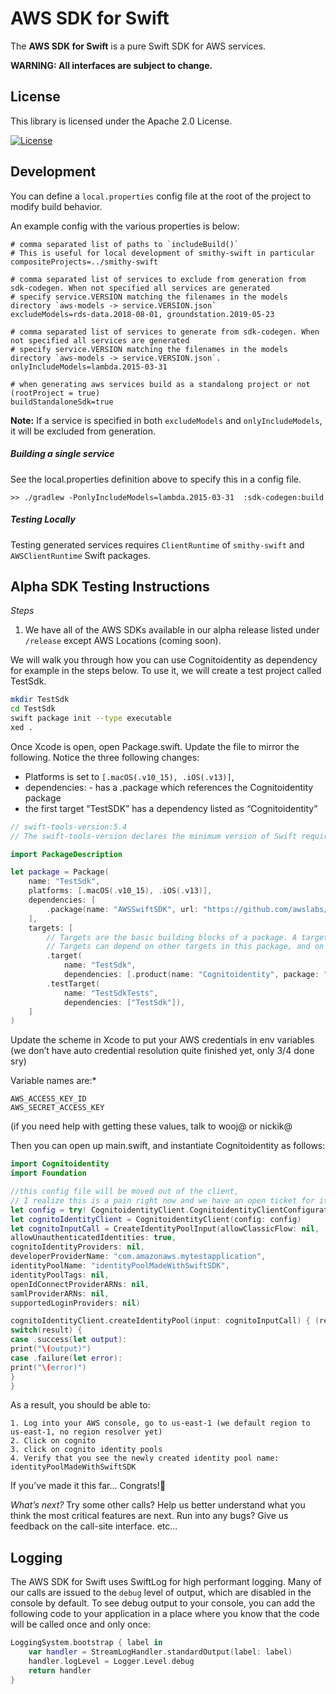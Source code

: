 # AWS SDK for Swift

The **AWS SDK for Swift** is a pure Swift SDK for AWS services.

**WARNING: All interfaces are subject to change.**

## License

This library is licensed under the Apache 2.0 License. 

[![License][apache-badge]][apache-url]

[apache-badge]: https://img.shields.io/badge/License-Apache%202.0-blue.svg
[apache-url]: LICENSE


## Development

You can define a `local.properties` config file at the root of the project to modify build behavior. 

An example config with the various properties is below:

```
# comma separated list of paths to `includeBuild()`
# This is useful for local development of smithy-swift in particular 
compositeProjects=../smithy-swift

# comma separated list of services to exclude from generation from sdk-codegen. When not specified all services are generated
# specify service.VERSION matching the filenames in the models directory `aws-models -> service.VERSION.json`
excludeModels=rds-data.2018-08-01, groundstation.2019-05-23 

# comma separated list of services to generate from sdk-codegen. When not specified all services are generated
# specify service.VERSION matching the filenames in the models directory `aws-models -> service.VERSION.json`.
onlyIncludeModels=lambda.2015-03-31

# when generating aws services build as a standalong project or not (rootProject = true)
buildStandaloneSdk=true
```

**Note:** If a service is specified in both `excludeModels` and `onlyIncludeModels`, it will be excluded from generation. 


##### Building a single service
See the local.properties definition above to specify this in a config file.

```
>> ./gradlew -PonlyIncludeModels=lambda.2015-03-31  :sdk-codegen:build
```

##### Testing Locally
Testing generated services requires `ClientRuntime` of `smithy-swift` and `AWSClientRuntime` Swift packages.

## Alpha SDK Testing Instructions
*Steps*

1. We have all of the AWS SDKs available in our alpha release listed under `/release` except AWS Locations (coming soon).

We will walk you through how you can use Cognitoidentity  as dependency for example in the steps below.  To use it, we will create a test project called TestSdk.

```bash
mkdir TestSdk
cd TestSdk
swift package init --type executable
xed .
```

Once Xcode is open, open Package.swift.  Update the file to mirror the following.  Notice the three following changes:

* Platforms is set to `[.macOS(.v10_15), .iOS(.v13)]`,
* dependencies: - has a .package which references the Cognitoidentity package
* the first target “TestSDK” has a dependency listed as “Cognitoidentity”

```swift
// swift-tools-version:5.4
// The swift-tools-version declares the minimum version of Swift required to build this package.

import PackageDescription

let package = Package(
    name: "TestSdk",
    platforms: [.macOS(.v10_15), .iOS(.v13)],
    dependencies: [
        .package(name: "AWSSwiftSDK", url: "https://github.com/awslabs/aws-sdk-swift", from: "0.0.1"),
    ],
    targets: [
        // Targets are the basic building blocks of a package. A target can define a module or a test suite.
        // Targets can depend on other targets in this package, and on products in packages this package depends on.
        .target(
            name: "TestSdk",
            dependencies: [.product(name: "Cognitoidentity", package: "AWSSwiftSDK")]),
        .testTarget(
            name: "TestSdkTests",
            dependencies: ["TestSdk"]),
    ]
)
```

Update the scheme in Xcode to put your AWS credentials in env variables (we don’t have auto credential resolution quite finished yet, only 3/4 done sry)

Variable names are:*
```
AWS_ACCESS_KEY_ID
AWS_SECRET_ACCESS_KEY
```
(if you need help with getting these values, talk to wooj@ or nickik@

Then you can open up main.swift, and instantiate Cognitoidentity as follows:

```swift
import Cognitoidentity
import Foundation

//this config file will be moved out of the client,
// I realize this is a pain right now and we have an open ticket for it.
let config = try! CognitoidentityClient.CognitoidentityClientConfiguration.default()
let cognitoIdentityClient = CognitoidentityClient(config: config)
let cognitoInputCall = CreateIdentityPoolInput(allowClassicFlow: nil,
allowUnauthenticatedIdentities: true,
cognitoIdentityProviders: nil,
developerProviderName: "com.amazonaws.mytestapplication",
identityPoolName: "identityPoolMadeWithSwiftSDK",
identityPoolTags: nil,
openIdConnectProviderARNs: nil,
samlProviderARNs: nil,
supportedLoginProviders: nil)

cognitoIdentityClient.createIdentityPool(input: cognitoInputCall) { (result) in
switch(result) {
case .success(let output):
print("\(output)")
case .failure(let error):
print("\(error)")
}
}
```

As a result, you should be able to:

    1. Log into your AWS console, go to us-east-1 (we default region to us-east-1, no region resolver yet)
    2. Click on cognito
    3. click on cognito identity pools
    4. Verify that you see the newly created identity pool name: identityPoolMadeWithSwiftSDK


If you’ve made it this far... Congrats!🎉

*What’s next?*
Try some other calls?  Help us better understand what you think the most critical features are next.  Run into any bugs? Give us feedback on the call-site interface. etc...

## Logging
The AWS SDK for Swift uses SwiftLog for high performant logging.  Many of our calls are issued to the `debug` level of output, which are disabled in the console by default.  To see debug output to your console, you can add the following code to your application in a place where you know that the code will be called once and only once:
```swift
LoggingSystem.bootstrap { label in
    var handler = StreamLogHandler.standardOutput(label: label)
    handler.logLevel = Logger.Level.debug
    return handler
}
```